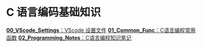 # C 语言编码基础知识

[**00_VScode_Settings**：VScode 设置文件](00_VScode_Settings/README.md)
[**01_Common_Func**：C语言编程常用函数](01_Common_Func/README.md)
[**02_Programming_Notes**：C语言编程知识笔记](02_Programming_Notes/README.md)